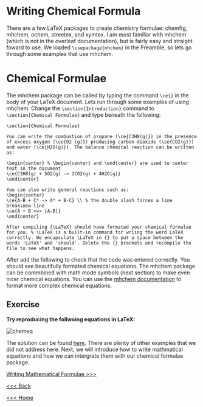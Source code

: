 # Writing Chemical Formula

There are a few LaTeX packages to create chemistry formulae: chemfig, mhchem, ochem, streetex, and xymtex. I am most familiar with mhchem (which is not in the overleaf documentation), but is fairly easy and straight foward to use. We loaded `\usepackage{mhchem}` in the Preamble, so lets go through some examples that use mhchem.

# Chemical Formulae

The mhchem package can be called by typing the command `\ce{}` in the body of your LaTeX document. Lets run through some examples of using mhchem. Change the `\section{Introduction}` command to `\section{Chemical Formulae}` and type beneath the following:

```
\section{Chemical Formulae}

You can write the combustion of propane (\ce{C3H8(g)}) in the presence of excess oxygen (\ce{O2 (g)}) producing carbon dioxide (\ce{CO2(g)}) and water (\ce{H2O(g)}). The balance chemical reaction can be written as:

\begin{center} % \begin{center} and \end{center} are used to center text in the document
\ce{C3H8(g) + 5O2(g) -> 3CO2(g) + 4H2O(g)}
\end{center}

You can also write general reactions such as:
\begin{center}
\ce{A-B + C* -> A* + B-C} \\ % the double slash forces a line break\new line
\ce{A + B <=> [A-B]}
\end{center}

After compiling {\LaTeX} should have formated your chemical formulae for you. % \LaTeX is a built-in command for wriing the word LaTeX correctly. We encapsulate \LaTeX in {} to put a space between the words 'LaTeX' and 'should'. Delete the {} brackets and recompile the file to see what happens.

```

After add the following to check that the code was entered correctly. You should see beautifully formated chemical equations. The mhchem package can be commbined with math mode symbols (next section) to make even nicer chemical equations. You can use the [mhchem documentation](https://mirror.las.iastate.edu/tex-archive/macros/latex/contrib/mhchem/mhchem.pdf) to format more complex chemical equations.

## Exercise
**Try reproducing the follwoing equations in LaTeX:**

![chemeq](/images/Chem-Eq.png)

The solution can be found [here](soln2.md). There are plenty of other examples that we did not address here. Next, we will introduce how to write mathmatical equations and how we can intergrate them with our chemical formulae package.

[Writing Mathematical Formulae >>>](math.md)

[<<< Back](preamble-body.md)

[<<< Home](../README.md)

